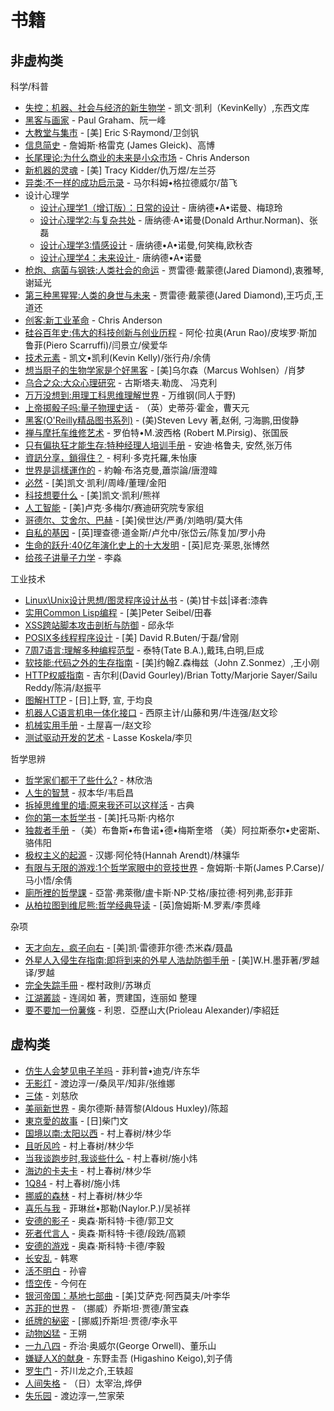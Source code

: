 # 书籍

## 非虚构类

科学/科普

* [失控：机器、社会与经济的新生物学](https://book.douban.com/subject/5375620/) - 凯文·凯利（KevinKelly）,东西文库
* [黑客与画家](https://book.douban.com/subject/6021440/) - Paul Graham、阮一峰
* [大教堂与集市](https://book.douban.com/subject/25881855/) - [美] Eric S·Raymond/卫剑钒
* [信息简史](https://book.douban.com/subject/25752043/) - 詹姆斯·格雷克 (James Gleick)、高博
* [长尾理论:为什么商业的未来是小众市场](https://www.amazon.cn/dp/B01429M426) - Chris Anderson
* [新机器的灵魂](https://book.douban.com/subject/2285903/) - [美] Tracy Kidder/仇万煜/左兰芬 
* [异类:不一样的成功启示录](https://www.amazon.cn/dp/B00JD436FA) - 马尔科姆•格拉德威尔/苗飞
* 设计心理学
  * [设计心理学1（增订版）：日常的设计](https://book.douban.com/subject/26102860/) - 唐纳德•A•诺曼、梅琼玲
  * [设计心理学2:与复杂共处](https://book.douban.com/subject/26424608/) - 唐纳德‧A•诺曼(Donald Arthur.Norman)、张磊
  * [设计心理学3:情感设计](https://book.douban.com/subject/26424688/) - 唐纳德•A•诺曼,何笑梅,欧秋杏
  * [设计心理学4：未来设计 ](https://book.douban.com/subject/26647363/)- 唐纳德•A•诺曼
* [枪炮、病菌与钢铁:人类社会的命运](https://book.douban.com/subject/1813841/) - 贾雷德·戴蒙德(Jared Diamond),衷雅琴,谢延光
* [第三种黑猩猩:人类的身世与未来](https://book.douban.com/subject/10607615/) - 贾雷德·戴蒙德(Jared Diamond),王巧贞,王道还
* [创客:新工业革命](https://www.amazon.cn/dp/B00ZQD47GY) - Chris Anderson
* [硅谷百年史:伟大的科技创新与创业历程](https://www.amazon.cn/dp/B00J8Q8P4K) - 阿伦·拉奥(Arun Rao)/皮埃罗·斯加鲁菲(Piero Scarruffi)/闫景立/侯爱华
* [技术元素](https://www.amazon.cn/dp/B007UWX814) - 凯文•凯利(Kevin Kelly)/张行舟/余倩
* [想当厨子的生物学家是个好黑客](https://www.amazon.cn/dp/B01N0ZGEV9) - [美]乌尔森（Marcus Wohlsen）/肖梦
* [乌合之众:大众心理研究](https://book.douban.com/subject/1012611/) - 古斯塔夫.勒庞、 冯克利
* [万万没想到:用理工科思维理解世界](https://book.douban.com/subject/25986341/) - 万维钢(同人于野)
* [上帝掷骰子吗:量子物理史话](https://book.douban.com/subject/1467022/) - （英）史蒂芬·霍金，曹天元
* [黑客(O'Reilly精品图书系列)](https://book.douban.com/subject/6860890/) - (美)Steven Levy 著,赵俐, 刁海鹏,田俊静
* [禅与摩托车维修艺术](https://book.douban.com/subject/6811366/) - 罗伯特•M.波西格 (Robert M.Pirsig)、张国辰
* [只有偏执狂才能生存:特种经理人培训手册](https://book.douban.com/subject/1002474/) - 安迪·格鲁夫, 安然,张万伟
* [資訊分享，鎖得住？](https://book.douban.com/subject/30229898/) - 柯利‧多克托羅,朱怡康
* [世界是這樣運作的](https://book.douban.com/subject/26393793/) - 約翰‧布洛克曼,蕭崇論/唐澄暐
* [必然](https://book.douban.com/subject/26658379/) - [美]凯文·凯利/周峰/董理/金阳
* [科技想要什么](https://book.douban.com/subject/6965746/) - [美]凯文·凯利/熊祥
* [人工智能](https://www.amazon.cn/dp/B01N950G9Q) - [美]卢克·多梅尔/赛迪研究院专家组
* [哥德尔、艾舍尔、巴赫](https://book.douban.com/subject/1291204/) - [美]侯世达/严勇/刘皓明/莫大伟
* [自私的基因](https://www.amazon.cn/dp/B008MIGAI8/) - [英]理查德·道金斯/卢允中/张岱云/陈复加/罗小舟
* [生命的跃升:40亿年演化史上的十大发明](https://www.amazon.cn/dp/B018R4Z0J6/) - [英]尼克·莱恩,张博然
* [给孩子讲量子力学](https://www.amazon.cn/dp/B01NANJEPL) - 李淼

工业技术

* [Linux\Unix设计思想/图灵程序设计丛书](https://book.douban.com/subject/7564417/) - (美)甘卡兹|译者:漆犇
* [实用Common Lisp编程](https://book.douban.com/subject/6859720/) - [美]Peter Seibel/田春
* [XSS跨站脚本攻击剖析与防御](https://www.amazon.cn/dp/B00EOWFXZC) - 邱永华
* [POSIX多线程程序设计](https://book.douban.com/subject/1236825/) - [美] David R.Buten/于磊/曾刚
* [7周7语言:理解多种编程范型](https://book.douban.com/subject/10555435/) - 泰特(Tate B.A.),戴玮,白明,巨成
* [软技能:代码之外的生存指南](https://book.douban.com/subject/26835090/) - [美]约翰Z.森梅兹（John Z.Sonmez）,王小刚
* [HTTP权威指南](https://www.amazon.cn/dp/B008XFDQ14) - 吉尔利(David Gourley)/Brian Totty/Marjorie Sayer/Sailu Reddy/陈涓/赵振平
* [图解HTTP](https://book.douban.com/subject/25863515/) - [日]上野, 宣, 于均良
* [机器人C语言机电一体化接口](https://www.amazon.cn/dp/B00116BKHO) - 西原主计/山藤和男/牛连强/赵文珍
* [机械实用手册](https://www.amazon.cn/dp/B0011ACENO) - 土屋喜一/赵文珍 
* [测试驱动开发的艺术](https://www.amazon.cn/dp/B00IOAM6UK) - Lasse Koskela/李贝

哲学思辨

* [哲学家们都干了些什么?](https://www.amazon.cn/dp/B0123MCPXM) - 林欣浩
* [人生的智慧](https://www.amazon.cn/dp/B0171AG5GO) - 叔本华/韦启昌
* [拆掉思维里的墙:原来我还可以这样活](https://www.amazon.cn/dp/B01FFFS7KY/) - 古典
* [你的第一本哲学书](https://www.amazon.cn/dp/B01M7219PX) - [美]托马斯·内格尔
* [独裁者手册](https://www.amazon.cn/dp/B07B64T6VX/) -（美）布鲁斯•布鲁诺•德•梅斯奎塔 （美）阿拉斯泰尔•史密斯、骆伟阳
* [极权主义的起源](https://www.amazon.cn/dp/B00QI657PI) - 汉娜·阿伦特(Hannah Arendt)/林骧华
* [有限与无限的游戏:1个哲学家眼中的竞技世界](https://www.amazon.cn/dp/B00FRN0YF6) - 詹姆斯·卡斯(James P.Carse)/马小悟/余倩
* [廁所裡的哲學課](https://book.douban.com/subject/27159269/) - 亞當‧弗萊徹/盧卡斯‧NP‧艾格/康拉德‧柯列弗,彭菲菲
* [从柏拉图到维尼熊:哲学经典导读](https://www.amazon.cn/dp/B071HT3QN7) - [英]詹姆斯·M.罗素/李贯峰


杂项

* [天才向左，疯子向右](https://www.amazon.cn/dp/B06XSM5GBW) - [美]凯·雷德菲尔德·杰米森/聂晶
* [外星人入侵生存指南:即将到来的外星人浩劫防御手册](https://www.amazon.cn/dp/B00KXOZAMQ) - [美]W.H.墨菲著/罗越译/罗越
* [完全失踪手冊](https://book.douban.com/subject/3072831/) - 樫村政則/苏琳贞
* [江湖叢談](https://www.amazon.cn/dp/9573269236) - 连阔如 著，贾建国，连丽如 整理
* [要不要加一份薯條](https://book.douban.com/subject/4060118/) - 利恩．亞歷山大(Prioleau Alexander)/李紹廷 


## 虚构类

* [仿生人会梦见电子羊吗](https://www.amazon.cn/dp/B00F0F3RM8) - 菲利普•迪克/许东华
* [无影灯](https://www.amazon.cn/dp/B001T4ZBXW) - 渡边淳一/桑凤平/知非/张维娜
* [三体](https://www.amazon.cn/dp/B00OB3SNMY) - 刘慈欣
* [美丽新世界](https://www.amazon.cn/dp/B072ZLN5CK) - 奥尔德斯·赫胥黎(Aldous Huxley)/陈超
* [東京愛的故事](https://book.douban.com/subject/1776127/) - [日]柴门文
* [国境以南:太阳以西](https://www.amazon.cn/dp/B01IR5WBIS) - 村上春树/林少华
* [且听风吟](https://www.amazon.cn/dp/B06X1BB5JY) - 村上春树/林少华
* [当我谈跑步时,我谈些什么](https://www.amazon.cn/dp/B01449CGAO) - 村上春树/施小炜
* [海边的卡夫卡](https://www.amazon.cn/dp/B06ZZNYYWX) - 村上春树/林少华
* [1Q84](https://www.amazon.cn/dp/B004K6KKUU) - 村上春树/施小炜
* [挪威的森林](https://www.amazon.cn/dp/B00JLACTKY) - 村上春树/林少华
* [喜乐与我](https://www.amazon.cn/dp/B0055PTA0Q) - 菲琳丝•那勒(Naylor.P.)/吴祯祥
* [安德的影子](https://www.amazon.cn/dp/B01FLK9POK) - 奥森·斯科特·卡德/郭卫文
* [死者代言人](https://www.amazon.cn/dp/B01FLK9PX6) - 奥森·斯科特·卡德/段跣/高颖
* [安德的游戏](https://www.amazon.cn/dp/B01FLK9Q94) - 奥森·斯科特·卡德/李毅
* [长安乱](https://book.douban.com/subject/1049219/) - 韩寒
* [活不明白](https://book.douban.com/subject/3805694/) - 孙睿
* [悟空传](https://book.douban.com/subject/1485224/) - 今何在
* [银河帝国：基地七部曲](https://book.douban.com/subject/26389895/) - [美]艾萨克·阿西莫夫/叶李华
* [苏菲的世界](https://book.douban.com/subject/1045818/) - （挪威）乔斯坦·贾德/萧宝森
* [纸牌的秘密](https://book.douban.com/subject/2296687/) - [挪威]乔斯坦·贾德/李永平
* [动物凶猛](https://book.douban.com/subject/1143694/) - 王朔
* [一九八四](https://book.douban.com/subject/3815131/) - 乔治·奥威尔(George Orwell)、董乐山
* [嫌疑人X的献身](https://book.douban.com/subject/25924253/) - 东野圭吾 (Higashino Keigo),刘子倩
* [罗生门](https://book.douban.com/subject/3136271/) - 芥川龙之介,王轶超
* [人间失格](https://book.douban.com/subject/4011670/) - （日）太宰治,烨伊
* [失乐园](https://book.douban.com/subject/1008074/) - 渡边淳一,竺家荣